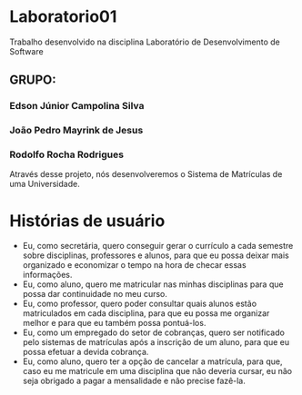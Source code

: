 # Laboratorio01

Trabalho desenvolvido na disciplina Laboratório de Desenvolvimento de Software

## GRUPO:
### Edson Júnior Campolina Silva
### João Pedro Mayrink de Jesus
### Rodolfo Rocha Rodrigues

Através desse projeto, nós desenvolveremos o Sistema de Matrículas de uma Universidade.

# Histórias de usuário

- Eu, como secretária, quero conseguir gerar o currículo a cada semestre sobre disciplinas, professores e alunos, para que eu possa deixar mais organizado e economizar o tempo na hora de checar essas informações.
- Eu, como aluno, quero me matricular nas minhas disciplinas para que possa dar continuidade no meu curso.
- Eu, como professor, quero poder consultar quais alunos estão matriculados em cada disciplina, para que eu possa me organizar melhor e para que eu também possa pontuá-los.
- Eu, como um empregado do setor de cobranças, quero ser notificado pelo sistemas de matrículas após a inscrição de um aluno, para que eu possa efetuar a devida cobrança.
- Eu, como aluno, quero ter a opção de cancelar a matrícula, para que, caso eu me matricule em uma disciplina que não deveria cursar, eu não seja obrigado a pagar a mensalidade e não precise fazê-la.


